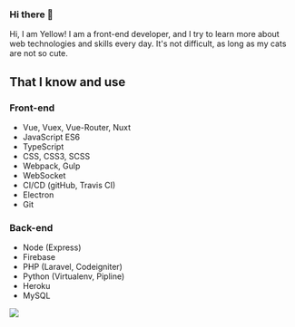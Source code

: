 ### Hi there 👋
Hi, I am Yellow! I am a front-end developer, and I try to learn more about web technologies and skills every day. It's not difficult, as long as my cats are not so cute.

## That I know and use
### Front-end
- Vue, Vuex, Vue-Router, Nuxt
- JavaScript ES6
- TypeScript
- CSS, CSS3, SCSS
- Webpack, Gulp
- WebSocket
- CI/CD (gitHub, Travis CI)
- Electron
- Git

### Back-end
- Node (Express)
- Firebase
- PHP (Laravel, Codeigniter)
- Python (Virtualenv, Pipline)
- Heroku
- MySQL

![](https://visitor-badge.glitch.me/badge?page_id=XXuain)

<!--
**XXuain/XXuain** is a ✨ _special_ ✨ repository because its `README.md` (this file) appears on your GitHub profile.

Here are some ideas to get you started:

- 🔭 I’m currently working on ...
- 🌱 I’m currently learning ...
- 👯 I’m looking to collaborate on ...
- 🤔 I’m looking for help with ...
- 💬 Ask me about ...
- 📫 How to reach me: ...
- 😄 Pronouns: ...
- ⚡ Fun fact: ...
-->
